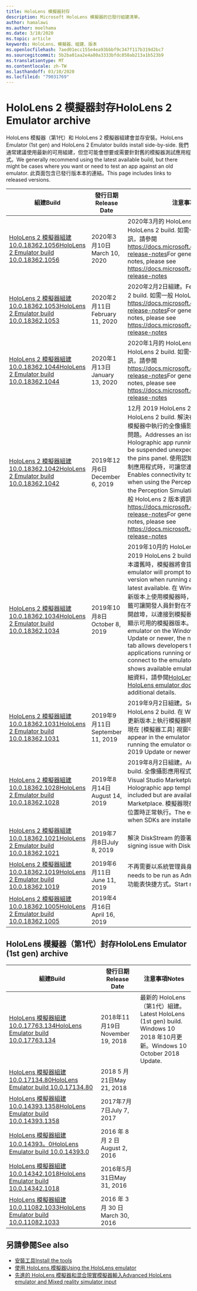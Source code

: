 ```yaml
---
title: HoloLens 模擬器封存
description: Microsoft HoloLens 模擬器的已發行組建清單。
author: hamalawi
ms.author: moelhama
ms.date: 3/10/2020
ms.topic: article
keywords: HoloLens、模擬器、組建、版本
ms.openlocfilehash: 7aed01ecc155e4ea93bbbf9c347f117b319d2bc7
ms.sourcegitcommit: 5b2ba01aa2e4a80a3333bfdc850ab213a1b523b9
ms.translationtype: MT
ms.contentlocale: zh-TW
ms.lasthandoff: 03/10/2020
ms.locfileid: "79031769"
---
```

# <a name="hololens-2-emulator-archive"></a><span data-ttu-id="4fd50-104">HoloLens 2 模擬器封存</span><span class="sxs-lookup"><span data-stu-id="4fd50-104">HoloLens 2 Emulator archive</span></span>

<span data-ttu-id="4fd50-105">HoloLens 模擬器（第1代）和 HoloLens 2 模擬器組建會並存安裝。</span><span class="sxs-lookup"><span data-stu-id="4fd50-105">HoloLens Emulator (1st gen) and HoloLens 2 Emulator builds install side-by-side.</span></span> <span data-ttu-id="4fd50-106">我們通常建議使用最新的可用組建，但您可能會想要或需要針對舊的模擬器測試應用程式。</span><span class="sxs-lookup"><span data-stu-id="4fd50-106">We generally recommend using the latest available build, but there might be cases where you want or need to test an app against an old emulator.</span></span> <span data-ttu-id="4fd50-107">此頁面包含已發行版本本的連結。</span><span class="sxs-lookup"><span data-stu-id="4fd50-107">This page includes links to released versions.</span></span>

|  <span data-ttu-id="4fd50-108">組建</span><span class="sxs-lookup"><span data-stu-id="4fd50-108">Build</span></span> |  <span data-ttu-id="4fd50-109">發行日期</span><span class="sxs-lookup"><span data-stu-id="4fd50-109">Release Date</span></span> |  <span data-ttu-id="4fd50-110">注意事項</span><span class="sxs-lookup"><span data-stu-id="4fd50-110">Notes</span></span> | 
|----------|----------|----------|
|  [<span data-ttu-id="4fd50-111">HoloLens 2 模擬器組建10.0.18362.1056</span><span class="sxs-lookup"><span data-stu-id="4fd50-111">HoloLens 2 Emulator build 10.0.18362.1056</span></span>](https://go.microsoft.com/fwlink/?linkid=2121323) | <span data-ttu-id="4fd50-112">2020年3月10日</span><span class="sxs-lookup"><span data-stu-id="4fd50-112">March 10, 2020</span></span> | <span data-ttu-id="4fd50-113">2020年3月的 HoloLens 2 組建。</span><span class="sxs-lookup"><span data-stu-id="4fd50-113">March 2020 HoloLens 2 build.</span></span>  <span data-ttu-id="4fd50-114">如需一般 HoloLens 2 版本資訊，請參閱 https://docs.microsoft.com/hololens/hololens-release-notes</span><span class="sxs-lookup"><span data-stu-id="4fd50-114">For general HoloLens 2 release notes, please see https://docs.microsoft.com/hololens/hololens-release-notes</span></span> |
|  [<span data-ttu-id="4fd50-115">HoloLens 2 模擬器組建10.0.18362.1053</span><span class="sxs-lookup"><span data-stu-id="4fd50-115">HoloLens 2 Emulator build 10.0.18362.1053</span></span>](https://go.microsoft.com/fwlink/?linkid=2118321) | <span data-ttu-id="4fd50-116">2020年2月11日</span><span class="sxs-lookup"><span data-stu-id="4fd50-116">February 11, 2020</span></span> | <span data-ttu-id="4fd50-117">2020年2月2日組建。</span><span class="sxs-lookup"><span data-stu-id="4fd50-117">February 2020 HoloLens 2 build.</span></span>  <span data-ttu-id="4fd50-118">如需一般 HoloLens 2 版本資訊，請參閱 https://docs.microsoft.com/hololens/hololens-release-notes</span><span class="sxs-lookup"><span data-stu-id="4fd50-118">For general HoloLens 2 release notes, please see https://docs.microsoft.com/hololens/hololens-release-notes</span></span> |
|  [<span data-ttu-id="4fd50-119">HoloLens 2 模擬器組建10.0.18362.1044</span><span class="sxs-lookup"><span data-stu-id="4fd50-119">HoloLens 2 Emulator build 10.0.18362.1044</span></span>](https://go.microsoft.com/fwlink/?linkid=2114824) | <span data-ttu-id="4fd50-120">2020年1月13日</span><span class="sxs-lookup"><span data-stu-id="4fd50-120">January 13, 2020</span></span> | <span data-ttu-id="4fd50-121">2020年1月的 HoloLens 2 組建。</span><span class="sxs-lookup"><span data-stu-id="4fd50-121">January 2020 HoloLens 2 build.</span></span>  <span data-ttu-id="4fd50-122">如需一般 HoloLens 2 版本資訊，請參閱 https://docs.microsoft.com/hololens/hololens-release-notes</span><span class="sxs-lookup"><span data-stu-id="4fd50-122">For general HoloLens 2 release notes, please see https://docs.microsoft.com/hololens/hololens-release-notes</span></span> |
|  [<span data-ttu-id="4fd50-123">HoloLens 2 模擬器組建10.0.18362.1042</span><span class="sxs-lookup"><span data-stu-id="4fd50-123">HoloLens 2 Emulator build 10.0.18362.1042</span></span>](https://go.microsoft.com/fwlink/?linkid=2112589) | <span data-ttu-id="4fd50-124">2019年12月6日</span><span class="sxs-lookup"><span data-stu-id="4fd50-124">December 6, 2019</span></span> | <span data-ttu-id="4fd50-125">12月 2019 HoloLens 2 組建。</span><span class="sxs-lookup"><span data-stu-id="4fd50-125">December 2019 HoloLens 2 build.</span></span>  <span data-ttu-id="4fd50-126">解決在顯示 [針腳] 面板時，在模擬器中執行的全像攝影應用程式不會意外暫停的問題。</span><span class="sxs-lookup"><span data-stu-id="4fd50-126">Addresses an issue where a Holographic app running in the emulator will be suspended unexpectedly when displaying the pins panel.</span></span>  <span data-ttu-id="4fd50-127">使用認知模擬 API 或感知模擬控制應用程式時，可讓您連接到遠端模擬器。</span><span class="sxs-lookup"><span data-stu-id="4fd50-127">Enables connectivity to a remote emulator when using the Perception Simulation API or the Perception Simulation Control app.</span></span>  <span data-ttu-id="4fd50-128">如需一般 HoloLens 2 版本資訊，請參閱 https://docs.microsoft.com/hololens/hololens-release-notes</span><span class="sxs-lookup"><span data-stu-id="4fd50-128">For general HoloLens 2 release notes, please see https://docs.microsoft.com/hololens/hololens-release-notes</span></span> |
|  [<span data-ttu-id="4fd50-129">HoloLens 2 模擬器組建10.0.18362.1034</span><span class="sxs-lookup"><span data-stu-id="4fd50-129">HoloLens 2 Emulator build 10.0.18362.1034</span></span>](https://go.microsoft.com/fwlink/?linkid=2106649) | <span data-ttu-id="4fd50-130">2019年10月8日</span><span class="sxs-lookup"><span data-stu-id="4fd50-130">October 8, 2019</span></span> | <span data-ttu-id="4fd50-131">2019年10月的 HoloLens 2 組建。</span><span class="sxs-lookup"><span data-stu-id="4fd50-131">October 2019 HoloLens 2 build.</span></span>  <span data-ttu-id="4fd50-132">當執行的版本比最新版本還舊時，模擬器將會提示更新為新的版本。</span><span class="sxs-lookup"><span data-stu-id="4fd50-132">The emulator will prompt to update to a new version when running a version older than the latest available.</span></span>  <span data-ttu-id="4fd50-133">在 Windows 10 2019 更新或更新版本上使用模擬器時，新的 [NAT 設定] 索引標籤可讓開發人員針對在不同裝置上執行的應用程式開啟埠，以連接到模擬器，而 [更新] 索引標籤會顯示可用的模擬器版本。</span><span class="sxs-lookup"><span data-stu-id="4fd50-133">When using the emulator on the Windows 10 May 2019 Update or newer, the new NAT Configuration tab allows developers to open ports for applications running on separate devices to connect to the emulator and the Updates tab shows available emulator versions.</span></span>  <span data-ttu-id="4fd50-134">如需其他詳細資料，請參閱[HoloLens 模擬器檔](using-the-hololens-emulator.md)。</span><span class="sxs-lookup"><span data-stu-id="4fd50-134">See the [HoloLens emulator documentation](using-the-hololens-emulator.md) for additional details.</span></span> |
|  [<span data-ttu-id="4fd50-135">HoloLens 2 模擬器組建10.0.18362.1031</span><span class="sxs-lookup"><span data-stu-id="4fd50-135">HoloLens 2 Emulator build 10.0.18362.1031</span></span>](https://go.microsoft.com/fwlink/?linkid=2103724) | <span data-ttu-id="4fd50-136">2019年9月11日</span><span class="sxs-lookup"><span data-stu-id="4fd50-136">September 11, 2019</span></span> | <span data-ttu-id="4fd50-137">2019年9月2日組建。</span><span class="sxs-lookup"><span data-stu-id="4fd50-137">September 2019 HoloLens 2 build.</span></span>  <span data-ttu-id="4fd50-138">在 Windows 10 2019 更新或更新版本上執行模擬器時，[網路] 索引標籤會出現在 [模擬器工具] 視窗中。</span><span class="sxs-lookup"><span data-stu-id="4fd50-138">The Network tab will appear in the emulator Tools window when running the emulator on the Windows 10 May 2019 Update or newer.</span></span> |
|  [<span data-ttu-id="4fd50-139">HoloLens 2 模擬器組建10.0.18362.1028</span><span class="sxs-lookup"><span data-stu-id="4fd50-139">HoloLens 2 Emulator build 10.0.18362.1028</span></span>](https://go.microsoft.com/fwlink/?linkid=2101019) | <span data-ttu-id="4fd50-140">2019年8月14日</span><span class="sxs-lookup"><span data-stu-id="4fd50-140">August 14, 2019</span></span> | <span data-ttu-id="4fd50-141">2019年8月2日組建。</span><span class="sxs-lookup"><span data-stu-id="4fd50-141">August 2019 HoloLens 2 build.</span></span>  <span data-ttu-id="4fd50-142">全像攝影應用程式範本已不再包含，但可在 Visual Studio Marketplace 中使用。</span><span class="sxs-lookup"><span data-stu-id="4fd50-142">Holographic app templates are no longer included but are available in the Visual Studio Marketplace.</span></span>  <span data-ttu-id="4fd50-143">模擬器現在可以在 Sdk 安裝到自訂位置時正常執行。</span><span class="sxs-lookup"><span data-stu-id="4fd50-143">The emulator will now work when SDKs are installed to a custom location.</span></span> |
|  [<span data-ttu-id="4fd50-144">HoloLens 2 模擬器組建10.0.18362.1021</span><span class="sxs-lookup"><span data-stu-id="4fd50-144">HoloLens 2 Emulator build 10.0.18362.1021</span></span>](https://go.microsoft.com/fwlink/?linkid=2098508) | <span data-ttu-id="4fd50-145">2019年7月8日</span><span class="sxs-lookup"><span data-stu-id="4fd50-145">July 8, 2019</span></span> | <span data-ttu-id="4fd50-146">解決 DiskStream 的簽署問題</span><span class="sxs-lookup"><span data-stu-id="4fd50-146">Addresses a signing issue with DiskStream.dll</span></span> |
|  [<span data-ttu-id="4fd50-147">HoloLens 2 模擬器組建10.0.18362.1019</span><span class="sxs-lookup"><span data-stu-id="4fd50-147">HoloLens 2 Emulator build 10.0.18362.1019</span></span>](https://go.microsoft.com/fwlink/?linkid=2095316) | <span data-ttu-id="4fd50-148">2019年6月11日</span><span class="sxs-lookup"><span data-stu-id="4fd50-148">June 11, 2019</span></span> | <span data-ttu-id="4fd50-149">不再需要以系統管理員身分執行。</span><span class="sxs-lookup"><span data-stu-id="4fd50-149">No longer needs to be run as Administrator.</span></span>  <span data-ttu-id="4fd50-150">已加入 [開始] 功能表快捷方式。</span><span class="sxs-lookup"><span data-stu-id="4fd50-150">Start menu shortcut added.</span></span> |
|  [<span data-ttu-id="4fd50-151">HoloLens 2 模擬器組建10.0.18362.1005</span><span class="sxs-lookup"><span data-stu-id="4fd50-151">HoloLens 2 Emulator build 10.0.18362.1005</span></span>](https://go.microsoft.com/fwlink/?linkid=2087187) | <span data-ttu-id="4fd50-152">2019年4月16日</span><span class="sxs-lookup"><span data-stu-id="4fd50-152">April 16, 2019</span></span> |  |

## <a name="hololens-emulator-1st-gen-archive"></a><span data-ttu-id="4fd50-153">HoloLens 模擬器（第1代）封存</span><span class="sxs-lookup"><span data-stu-id="4fd50-153">HoloLens Emulator (1st gen) archive</span></span>

|  <span data-ttu-id="4fd50-154">組建</span><span class="sxs-lookup"><span data-stu-id="4fd50-154">Build</span></span> |  <span data-ttu-id="4fd50-155">發行日期</span><span class="sxs-lookup"><span data-stu-id="4fd50-155">Release Date</span></span> |  <span data-ttu-id="4fd50-156">注意事項</span><span class="sxs-lookup"><span data-stu-id="4fd50-156">Notes</span></span> | 
|----------|----------|----------|
|  [<span data-ttu-id="4fd50-157">HoloLens 模擬器組建10.0.17763.134</span><span class="sxs-lookup"><span data-stu-id="4fd50-157">HoloLens Emulator build 10.0.17763.134</span></span>](https://go.microsoft.com/fwlink/?linkid=2065980) | <span data-ttu-id="4fd50-158">2018年11月19日</span><span class="sxs-lookup"><span data-stu-id="4fd50-158">November 19, 2018</span></span> | <span data-ttu-id="4fd50-159">最新的 HoloLens （第1代）組建。</span><span class="sxs-lookup"><span data-stu-id="4fd50-159">Latest HoloLens (1st gen) build.</span></span> <span data-ttu-id="4fd50-160">Windows 10 2018 年10月更新。</span><span class="sxs-lookup"><span data-stu-id="4fd50-160">Windows 10 October 2018 Update.</span></span> |
|  [<span data-ttu-id="4fd50-161">HoloLens 模擬器組建10.0.17134.80</span><span class="sxs-lookup"><span data-stu-id="4fd50-161">HoloLens Emulator build 10.0.17134.80</span></span>](https://go.microsoft.com/fwlink/?linkid=874531) | <span data-ttu-id="4fd50-162">2018 5 月21日</span><span class="sxs-lookup"><span data-stu-id="4fd50-162">May 21, 2018</span></span> | 
|  [<span data-ttu-id="4fd50-163">HoloLens 模擬器組建10.0.14393.1358</span><span class="sxs-lookup"><span data-stu-id="4fd50-163">HoloLens Emulator build 10.0.14393.1358</span></span>](https://go.microsoft.com/fwlink/?linkid=852626) |  <span data-ttu-id="4fd50-164">2017年7月7日</span><span class="sxs-lookup"><span data-stu-id="4fd50-164">July 7, 2017</span></span> |
|  [<span data-ttu-id="4fd50-165">HoloLens 模擬器組建10.0.14393。0</span><span class="sxs-lookup"><span data-stu-id="4fd50-165">HoloLens Emulator build 10.0.14393.0</span></span>](https://go.microsoft.com/fwlink/?LinkID=823018) |  <span data-ttu-id="4fd50-166">2016 年 8 月 2 日</span><span class="sxs-lookup"><span data-stu-id="4fd50-166">August 2, 2016</span></span> |
|  [<span data-ttu-id="4fd50-167">HoloLens 模擬器組建10.0.14342.1018</span><span class="sxs-lookup"><span data-stu-id="4fd50-167">HoloLens Emulator build 10.0.14342.1018</span></span>](https://go.microsoft.com/fwlink/?LinkID=823018) |  <span data-ttu-id="4fd50-168">2016年5月31日</span><span class="sxs-lookup"><span data-stu-id="4fd50-168">May 31, 2016</span></span> |
|  [<span data-ttu-id="4fd50-169">HoloLens 模擬器組建10.0.11082.1033</span><span class="sxs-lookup"><span data-stu-id="4fd50-169">HoloLens Emulator build 10.0.11082.1033</span></span>](https://go.microsoft.com/fwlink/?LinkID=724053) |  <span data-ttu-id="4fd50-170">2016 年 3 月 30 日</span><span class="sxs-lookup"><span data-stu-id="4fd50-170">March 30, 2016</span></span> |

## <a name="see-also"></a><span data-ttu-id="4fd50-171">另請參閱</span><span class="sxs-lookup"><span data-stu-id="4fd50-171">See also</span></span>
* [<span data-ttu-id="4fd50-172">安裝工具</span><span class="sxs-lookup"><span data-stu-id="4fd50-172">Install the tools</span></span>](install-the-tools.md)
* [<span data-ttu-id="4fd50-173">使用 HoloLens 模擬器</span><span class="sxs-lookup"><span data-stu-id="4fd50-173">Using the HoloLens emulator</span></span>](using-the-hololens-emulator.md)
* [<span data-ttu-id="4fd50-174">先進的 HoloLens 模擬器和混合現實模擬器輸入</span><span class="sxs-lookup"><span data-stu-id="4fd50-174">Advanced HoloLens emulator and Mixed reality simulator input</span></span>](advanced-hololens-emulator-and-mixed-reality-simulator-input.md)
